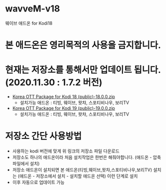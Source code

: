 # wavveM-v18
웨이브 애드온 for Kodi18

# 본 애드온은 영리목적의 사용을 금지합니다.


# 현재는 저장소를 통해서만 업데이트 됩니다. (2020.11.30 : 1.7.2 버전)
* [Korea OTT Package for Kodi 18 (public)-18.0.0.zip](https://github.com/kym1088/repository_public/raw/master/repository.nightrain_v18_public.zip)
   - 설치가능 애드온 : 티빙, 웨이브, 왓챠, 스포티비나우, 보리TV
* [Korea OTT Package for Kodi 19 (public)-19.0.0.zip](https://github.com/kym1088/repository_public/raw/master/repository.nightrain_v19_public.zip)
   - 설치가능 애드온 : 티빙, 웨이브, 왓챠, 스포티비나우, 보리TV



# 저장소 간단 사용방법
- 사용하는 kodi 버전에 맞게 위 링크의 저장소 파일 다운로드
- 저장소도 하나의 애드온이라 처음 설치작업은 한번은 해줘야합니다.
  (애드온 - 압축파일에서 설치) 
- 저장소 애드온이 설치되면 본 애드온(티빙,웨이브,왓챠,스포티비나우,보리TV) 설치는 
  (애드온 - 저장소에서 설치 - 설치할 애드온 선택) 이런 단계로 설치
- 이후 자동으로 업데이트 가능





